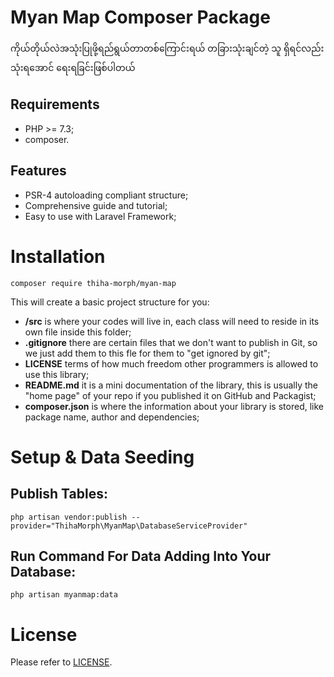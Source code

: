 Myan Map Composer Package
============

ကိုယ်တိုယ်လဲအသုံးပြုဖို့ရည်ရွယ်တာတစ်ကြောင်းရယ် တခြားသုံးချင်တဲ့ သူ ရှိရင်လည်း သုံးရအောင် ရေးရခြင်းဖြစ်ပါတယ်

Requirements
------------

* PHP >= 7.3;
* composer.

Features
--------

* PSR-4 autoloading compliant structure;
* Comprehensive guide and tutorial;
* Easy to use with Laravel Framework;

Installation
============

    composer require thiha-morph/myan-map
    
This will create a basic project structure for you:

* **/src** is where your codes will live in, each class will need to reside in its own file inside this folder;
* **.gitignore** there are certain files that we don't want to publish in Git, so we just add them to this fle for them to "get ignored by git";
* **LICENSE** terms of how much freedom other programmers is allowed to use this library;
* **README.md** it is a mini documentation of the library, this is usually the "home page" of your repo if you published it on GitHub and Packagist;
* **composer.json** is where the information about your library is stored, like package name, author and dependencies;

Setup & Data Seeding
============

Publish Tables:
--------

    php artisan vendor:publish --provider="ThihaMorph\MyanMap\DatabaseServiceProvider"
 
Run Command For Data Adding Into Your Database:
------------------

    php artisan myanmap:data

License
=======

Please refer to [LICENSE](https://github.com/thihaeungg/myan-map/blob/main/LICENSE).

